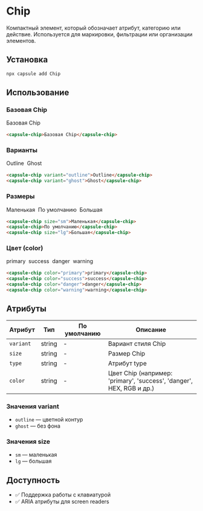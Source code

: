 # Chip

Компактный элемент, который обозначает атрибут, категорию или действие. Используется для маркировки, фильтрации или организации элементов.

## Установка

```bash
npx capsule add Chip
```

## Использование

### Базовая Chip

<div style="margin: 1rem 0;"><capsule-chip>Базовая Chip</capsule-chip></div>

```html
<capsule-chip>Базовая Chip</capsule-chip>
```

### Варианты

<div style="margin: 1rem 0; display: flex; gap: 0.5rem; flex-wrap: wrap;">
<capsule-chip variant="outline">Outline</capsule-chip>
<capsule-chip variant="ghost">Ghost</capsule-chip>
</div>

```html
<capsule-chip variant="outline">Outline</capsule-chip>
<capsule-chip variant="ghost">Ghost</capsule-chip>
```

### Размеры

<div style="margin: 1rem 0; display: flex; gap: 0.5rem; flex-wrap: wrap; align-items: center;">
<capsule-chip size="sm">Маленькая</capsule-chip>
<capsule-chip>По умолчанию</capsule-chip>
<capsule-chip size="lg">Большая</capsule-chip>
</div>

```html
<capsule-chip size="sm">Маленькая</capsule-chip>
<capsule-chip>По умолчанию</capsule-chip>
<capsule-chip size="lg">Большая</capsule-chip>
```

### Цвет (color)

<div style="margin: 1rem 0; display: flex; gap: 0.5rem; flex-wrap: wrap; align-items: center;">
  <capsule-chip color="primary">primary</capsule-chip>
  <capsule-chip color="success">success</capsule-chip>
  <capsule-chip color="danger">danger</capsule-chip>
  <capsule-chip color="warning">warning</capsule-chip>
</div>

```html
<capsule-chip color="primary">primary</capsule-chip>
<capsule-chip color="success">success</capsule-chip>
<capsule-chip color="danger">danger</capsule-chip>
<capsule-chip color="warning">warning</capsule-chip>
```

## Атрибуты

| Атрибут   | Тип    | По умолчанию | Описание                                                             |
| --------- | ------ | ------------ | -------------------------------------------------------------------- |
| `variant` | string | -            | Вариант стиля Chip                                                   |
| `size`    | string | -            | Размер Chip                                                          |
| `type`    | string | -            | Атрибут type                                                         |
| `color`   | string | -            | Цвет Chip (например: 'primary', 'success', 'danger', HEX, RGB и др.) |

### Значения variant

- `outline` — цветной контур
- `ghost` — без фона

### Значения size

- `sm` — маленькая
- `lg` — большая

## Доступность

- ✅ Поддержка работы с клавиатурой
- ✅ ARIA атрибуты для screen readers
